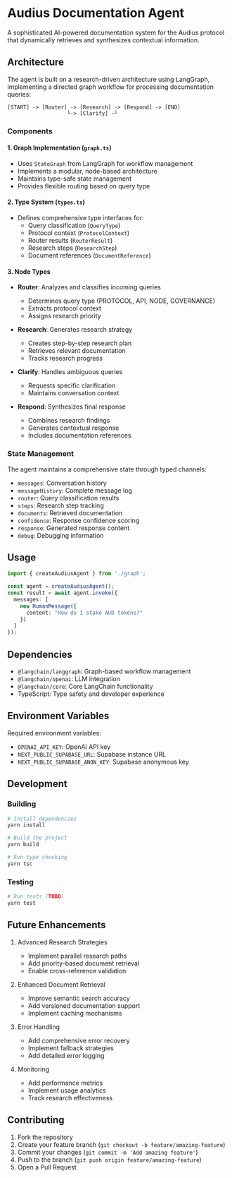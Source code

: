 # Audius Documentation Agent

A sophisticated AI-powered documentation system for the Audius protocol that dynamically retrieves and synthesizes contextual information.

## Architecture

The agent is built on a research-driven architecture using LangGraph, implementing a directed graph workflow for processing documentation queries:

```
[START] -> [Router] -> [Research] -> [Respond] -> [END]
                   └-> [Clarify] -┘
```

### Components

#### 1. Graph Implementation (`graph.ts`)
- Uses `StateGraph` from LangGraph for workflow management
- Implements a modular, node-based architecture
- Maintains type-safe state management
- Provides flexible routing based on query type

#### 2. Type System (`types.ts`)
- Defines comprehensive type interfaces for:
  - Query classification (`QueryType`)
  - Protocol context (`ProtocolContext`)
  - Router results (`RouterResult`)
  - Research steps (`ResearchStep`)
  - Document references (`DocumentReference`)

#### 3. Node Types
- **Router**: Analyzes and classifies incoming queries
  - Determines query type (PROTOCOL, API, NODE, GOVERNANCE)
  - Extracts protocol context
  - Assigns research priority
  
- **Research**: Generates research strategy
  - Creates step-by-step research plan
  - Retrieves relevant documentation
  - Tracks research progress
  
- **Clarify**: Handles ambiguous queries
  - Requests specific clarification
  - Maintains conversation context
  
- **Respond**: Synthesizes final response
  - Combines research findings
  - Generates contextual response
  - Includes documentation references

### State Management

The agent maintains a comprehensive state through typed channels:
- `messages`: Conversation history
- `messageHistory`: Complete message log
- `router`: Query classification results
- `steps`: Research step tracking
- `documents`: Retrieved documentation
- `confidence`: Response confidence scoring
- `response`: Generated response content
- `debug`: Debugging information

## Usage

```typescript
import { createAudiusAgent } from './graph';

const agent = createAudiusAgent();
const result = await agent.invoke({
  messages: [
    new HumanMessage({
      content: "How do I stake AUD tokens?"
    })
  ]
});
```

## Dependencies

- `@langchain/langgraph`: Graph-based workflow management
- `@langchain/openai`: LLM integration
- `@langchain/core`: Core LangChain functionality
- TypeScript: Type safety and developer experience

## Environment Variables

Required environment variables:
- `OPENAI_API_KEY`: OpenAI API key
- `NEXT_PUBLIC_SUPABASE_URL`: Supabase instance URL
- `NEXT_PUBLIC_SUPABASE_ANON_KEY`: Supabase anonymous key

## Development

### Building
```bash
# Install dependencies
yarn install

# Build the project
yarn build

# Run type checking
yarn tsc
```

### Testing
```bash
# Run tests (TODO)
yarn test
```

## Future Enhancements

1. Advanced Research Strategies
   - Implement parallel research paths
   - Add priority-based document retrieval
   - Enable cross-reference validation

2. Enhanced Document Retrieval
   - Improve semantic search accuracy
   - Add versioned documentation support
   - Implement caching mechanisms

3. Error Handling
   - Add comprehensive error recovery
   - Implement fallback strategies
   - Add detailed error logging

4. Monitoring
   - Add performance metrics
   - Implement usage analytics
   - Track research effectiveness

## Contributing

1. Fork the repository
2. Create your feature branch (`git checkout -b feature/amazing-feature`)
3. Commit your changes (`git commit -m 'Add amazing feature'`)
4. Push to the branch (`git push origin feature/amazing-feature`)
5. Open a Pull Request
